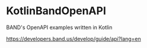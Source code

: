 # KotlinBandOpenAPI
BAND's OpenAPI examples written in Kotlin
  
https://developers.band.us/develop/guide/api?lang=en
